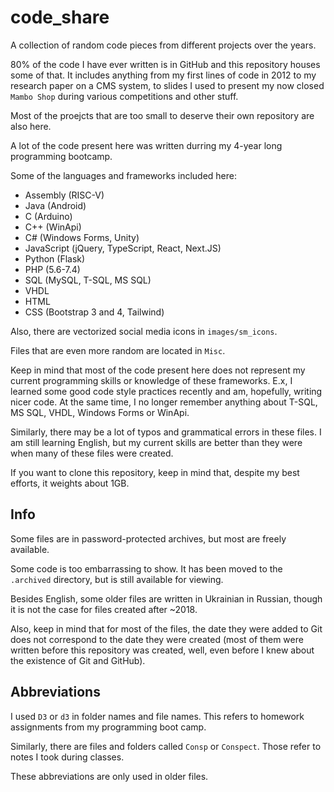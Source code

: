 # code_share
A collection of random code pieces from different projects over the
years.

80% of the code I have ever written is in GitHub and this repository
houses some of that. It includes anything from my first lines of code
in 2012 to my research paper on a CMS system, to slides I used to
present my now closed `Mambo Shop` during various competitions and
other stuff.

Most of the proejcts that are too small to deserve their own repository
are also here.

A lot of the code present here was written durring my 4-year long
programming bootcamp.

Some of the languages and frameworks included here:
 - Assembly (RISC-V)
 - Java (Android)
 - C (Arduino)
 - C++ (WinApi)
 - C# (Windows Forms, Unity)
 - JavaScript (jQuery, TypeScript, React, Next.JS)
 - Python (Flask)
 - PHP (5.6-7.4)
 - SQL (MySQL, T-SQL, MS SQL)
 - VHDL
 - HTML
 - CSS (Bootstrap 3 and 4, Tailwind)

Also, there are vectorized social media icons in `images/sm_icons`.

Files that are even more random are located in `Misc`.

Keep in mind that most of the code present here does not represent
my current programming skills or knowledge of these frameworks. E.x,
I learned some good code style practices recently and am, hopefully,
writing nicer code. At the same time, I no longer remember anything
about T-SQL, MS SQL, VHDL, Windows Forms or WinApi.

Similarly, there may be a lot of typos and grammatical errors in these
files. I am still learning English, but my current skills are better
than they were when many of these files were created.

If you want to clone this repository, keep in mind that, despite my
best efforts, it weights about 1GB.

## Info
Some files are in password-protected archives, but most are freely
available.

Some code is too embarrassing to show. It has been moved to the
`.archived` directory, but is still available for viewing.

Besides English, some older files are written in Ukrainian in
Russian, though it is not the case for files created after ~2018.

Also, keep in mind that for most of the files, the date they were added
to Git does not correspond to the date they were created (most of them
were written before this repository was created, well, even before I
knew about the existence of Git and GitHub).

## Abbreviations
I used `D3` or `d3` in folder names and file names. This refers to
homework assignments from my programming boot camp.

Similarly, there are files and folders called `Consp` or `Conspect`.
Those refer to notes I took during classes.

These abbreviations are only used in older files.
